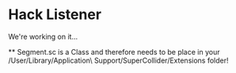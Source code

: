 Hack Listener
=============

We're working on it...

** Segment.sc is a Class and therefore needs to be place in your /User/Library/Application\ Support/SuperCollider/Extensions folder!